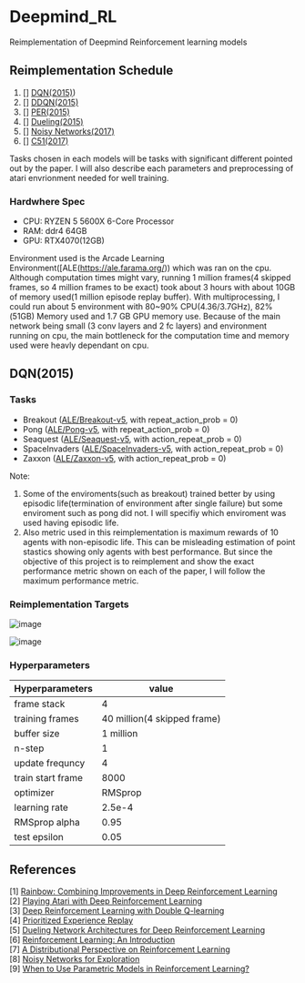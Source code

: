 # Deepmind_RL
Reimplementation of Deepmind Reinforcement learning models

## Reimplementation Schedule
1) [] [DQN(2015)](http://arxiv.org/abs/1312.5602))
2) [] [DDQN(2015)](http://arxiv.org/abs/1509.06461)
3) [] [PER(2015)](http://arxiv.org/abs/1511.05952)
4) [] [Dueling(2015)](http://arxiv.org/abs/1511.06581)
5) [] [Noisy Networks(2017)](https://arxiv.org/abs/1706.10295)
6) [] [C51(2017)](https://arxiv.org/abs/1707.06887)

Tasks chosen in each models will be tasks with significant different pointed out by the paper.
I will also describe each parameters and preprocessing of atari envrionment needed for well training.

### Hardwhere Spec
* CPU: RYZEN 5 5600X 6-Core Processor
* RAM: ddr4 64GB
* GPU: RTX4070(12GB)

Environment used is the Arcade Learning Environment([ALE(https://ale.farama.org/)) which was ran on the cpu. Although computation times might vary, running 1 million frames(4 skipped frames, so 4 million frames to be exact) took about 3 hours with about 10GB of memory used(1 million episode replay buffer). With multiprocessing, I could run about 5 environment with 80~90% CPU(4.36/3.7GHz), 82%(51GB) Memory used and 1.7 GB GPU memory use. Because of the main network being small (3 conv layers and 2 fc layers) and environment running on cpu, the main bottleneck for the computation time and memory used were heavly dependant on cpu.

## DQN(2015) 
### Tasks
* Breakout ([ALE/Breakout-v5](https://ale.farama.org/environments/breakout/), with repeat_action_prob = 0) 
* Pong ([ALE/Pong-v5](https://ale.farama.org/environments/pong/), with repeat_action_prob = 0)
* Seaquest ([ALE/Seaquest-v5](https://ale.farama.org/environments/seaquest/), with action_repeat_prob = 0)
* SpaceInvaders ([ALE/SpaceInvaders-v5](https://ale.farama.org/environments/space_invaders/), with action_repeat_prob = 0)
* Zaxxon ([ALE/Zaxxon-v5](https://ale.farama.org/environments/zaxxon/), with action_repeat_prob = 0)

Note:
1) Some of the enviroments(such as breakout) trained better by using episodic life(termination of environment after single failure) but some enviroment such as pong did not. I will specifiy which enviroment was used having episodic life.
2) Also metric used in this reimplementation is maximum rewards of 10 agents with non-episodic life. This can be misleading estimation of point stastics showing only agents with best performance. But since the objective of this project is to reimplement and show the exact performance metric shown on each of the paper, I will follow the maximum performance metric.

### Reimplementation Targets 
![image](https://github.com/user-attachments/assets/064a5d08-ddae-4a61-bc48-0547f7358fcc)

![image](https://github.com/user-attachments/assets/ab78f449-8692-470e-a9fc-54acf55fa7de)

### Hyperparameters

|Hyperparameters|value|
|-------|------|
|frame stack|4|
|training frames|40 million(4 skipped frame)|
|buffer size|1 million|
|n-step|1|
|update frequncy|4|
|train start frame|8000|
|optimizer|RMSprop|
|learning rate|2.5e-4|
|RMSprop alpha|0.95|
|test epsilon|0.05|











References
----------

[1] [Rainbow: Combining Improvements in Deep Reinforcement Learning](https://arxiv.org/abs/1710.02298)  
[2] [Playing Atari with Deep Reinforcement Learning](http://arxiv.org/abs/1312.5602)  
[3] [Deep Reinforcement Learning with Double Q-learning](http://arxiv.org/abs/1509.06461)  
[4] [Prioritized Experience Replay](http://arxiv.org/abs/1511.05952)  
[5] [Dueling Network Architectures for Deep Reinforcement Learning](http://arxiv.org/abs/1511.06581)  
[6] [Reinforcement Learning: An Introduction](http://www.incompleteideas.net/sutton/book/ebook/the-book.html)  
[7] [A Distributional Perspective on Reinforcement Learning](https://arxiv.org/abs/1707.06887)  
[8] [Noisy Networks for Exploration](https://arxiv.org/abs/1706.10295)  
[9] [When to Use Parametric Models in Reinforcement Learning?](https://arxiv.org/abs/1906.05243)  
